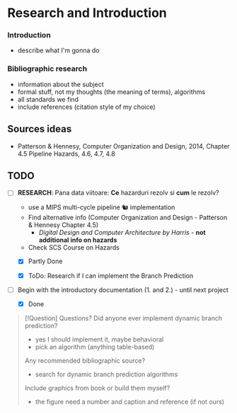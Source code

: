 # Research and Introduction

### Introduction
- describe what I'm gonna do

### Bibliographic research
- information about the subject
- formal stuff, not my thoughts (the meaning of terms), algorithms
- all standards we find
- include references (citation style of my choice)

## Sources ideas
- Patterson & Hennesy, Computer Organization and Design, 2014, Chapter 4.5 Pipeline Hazards, 4.6, 4.7, 4.8

## TODO
- [ ] **RESEARCH**: Pana data viitoare: **Ce** hazarduri rezolv si **cum** le rezolv?
	- use a MIPS multi-cycle pipeline 🐿 implementation
	- Find alternative info (Computer Organization and Design - Patterson & Hennesy Chapter 4.5) 
		- *Digital Design and Computer Architecture by Harris* - **not additional info on hazards**
	- Check SCS Course on Hazards
	
	 - [x] Partly Done
	 - [x] ToDo: Research if I can implement the Branch Prediction


- [ ] Begin with the introductory documentation (1. and 2.) - until next project
	- [x] Done


> [!Question] Questions?
> Did anyone ever implement dynamic branch prediction? 
> 
> 	- yes I should implement it, maybe behavioral 
> 	- pick an algorithm (anything table-based)
> 
> Any recommended bibliographic source?	
> 
> 	- search for dynamic branch prediction algorithms
> 
> Include graphics from book or build them myself?
> 
> 	- the figure need a number and caption and reference (if not ours)


